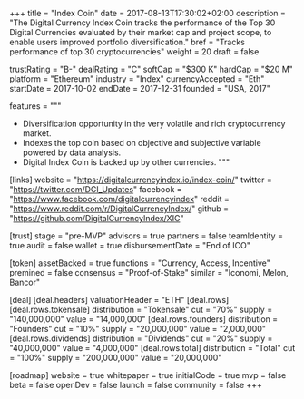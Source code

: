 +++
title = "Index Coin"
date = 2017-08-13T17:30:02+02:00
description = "The Digital Currency Index Coin tracks the performance of the Top 30 Digital Currencies evaluated by their market cap and project scope, to enable users improved portfolio diversification."
bref = "Tracks performance of top 30 cryptocurrencies"
weight = 20
draft = false

trustRating = "B-"
dealRating = "C"
softCap = "$300 K"
hardCap = "$20 M"
platform = "Ethereum"
industry = "Index"
currencyAccepted = "Eth"
startDate = 2017-10-02
endDate = 2017-12-31
founded = "USA, 2017"

features = """
- Diversification opportunity in the very volatile and rich cryptocurrency market.
- Indexes the top coin based on objective and subjective variable powered by data analysis.
- Digital Index Coin is backed up by other currencies.
"""

[links]
  website = "https://digitalcurrencyindex.io/index-coin/"
  twitter = "https://twitter.com/DCI_Updates"
  facebook = "https://www.facebook.com/digitalcurrencyindex"
  reddit = "https://www.reddit.com/r/DigitalCurrencyIndex/"
  github = "https://github.com/DigitalCurrencyIndex/XIC"

[trust]
  stage = "pre-MVP"
  advisors = true
  partners = false
  teamIdentity = true
  audit = false
  wallet = true
  disbursementDate = "End of ICO"

[token]
  assetBacked = true
  functions = "Currency, Access, Incentive"
  premined = false
  consensus = "Proof-of-Stake"
  similar = "Iconomi, Melon, Bancor"

[deal]
  [deal.headers]
    valuationHeader = "ETH"
  [deal.rows]
    [deal.rows.tokensale]
      distribution = "Tokensale"
      cut = "70%"
      supply = "140,000,000"
      value = "14,000,000"
    [deal.rows.founders]
      distribution = "Founders"
      cut = "10%"
      supply = "20,000,000"
      value = "2,000,000"
    [deal.rows.dividends]
      distribution = "Dividends"
      cut = "20%"
      supply = "40,000,000"
      value = "4,000,000"
    [deal.rows.total]
      distribution = "Total"
      cut = "100%"
      supply = "200,000,000"
      value = "20,000,000"


[roadmap]
  website = true
  whitepaper = true
  initialCode = true
  mvp = false
  beta = false
  openDev = false
  launch = false
  community = false
+++
